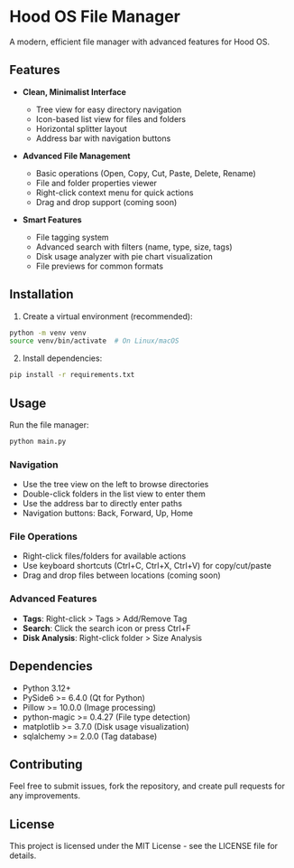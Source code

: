 # Hood OS File Manager

A modern, efficient file manager with advanced features for Hood OS.

## Features

- **Clean, Minimalist Interface**
  - Tree view for easy directory navigation
  - Icon-based list view for files and folders
  - Horizontal splitter layout
  - Address bar with navigation buttons

- **Advanced File Management**
  - Basic operations (Open, Copy, Cut, Paste, Delete, Rename)
  - File and folder properties viewer
  - Right-click context menu for quick actions
  - Drag and drop support (coming soon)

- **Smart Features**
  - File tagging system
  - Advanced search with filters (name, type, size, tags)
  - Disk usage analyzer with pie chart visualization
  - File previews for common formats

## Installation

1. Create a virtual environment (recommended):
```bash
python -m venv venv
source venv/bin/activate  # On Linux/macOS
```

2. Install dependencies:
```bash
pip install -r requirements.txt
```

## Usage

Run the file manager:
```bash
python main.py
```

### Navigation
- Use the tree view on the left to browse directories
- Double-click folders in the list view to enter them
- Use the address bar to directly enter paths
- Navigation buttons: Back, Forward, Up, Home

### File Operations
- Right-click files/folders for available actions
- Use keyboard shortcuts (Ctrl+C, Ctrl+X, Ctrl+V) for copy/cut/paste
- Drag and drop files between locations (coming soon)

### Advanced Features
- **Tags**: Right-click > Tags > Add/Remove Tag
- **Search**: Click the search icon or press Ctrl+F
- **Disk Analysis**: Right-click folder > Size Analysis

## Dependencies

- Python 3.12+
- PySide6 >= 6.4.0 (Qt for Python)
- Pillow >= 10.0.0 (Image processing)
- python-magic >= 0.4.27 (File type detection)
- matplotlib >= 3.7.0 (Disk usage visualization)
- sqlalchemy >= 2.0.0 (Tag database)

## Contributing

Feel free to submit issues, fork the repository, and create pull requests for any improvements.

## License

This project is licensed under the MIT License - see the LICENSE file for details.
